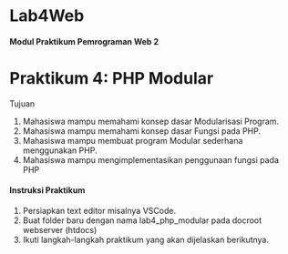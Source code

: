 # Lab4Web

#### Modul Praktikum Pemrograman Web 2

# Praktikum 4: PHP Modular

Tujuan
1. Mahasiswa mampu memahami konsep dasar Modularisasi Program.
2. Mahasiswa mampu memahami konsep dasar Fungsi pada PHP.
3. Mahasiswa mampu membuat program Modular sederhana menggunakan PHP.
4. Mahasiswa mampu mengimplementasikan penggunaan fungsi pada PHP

#### Instruksi Praktikum
1. Persiapkan text editor misalnya VSCode.
2. Buat folder baru dengan nama lab4_php_modular pada docroot webserver (htdocs)
3. Ikuti langkah-langkah praktikum yang akan dijelaskan berikutnya.
